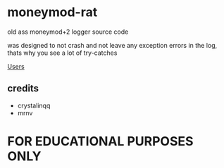 # moneymod-rat

old ass moneymod+2 logger source code

was designed to not crash and not leave any exception errors in the log, thats why you see a lot of try-catches

[Users](https://github.com/PlutoSolutions/moneymod-rat/blob/main/USERS.md)

## credits
- crystalinqq
- mrnv

# FOR EDUCATIONAL PURPOSES ONLY
